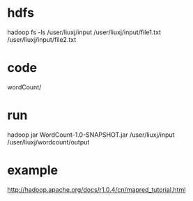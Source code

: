 # hdfs
hadoop fs -ls /user/liuxj/input
/user/liuxj/input/file1.txt
/user/liuxj/input/file2.txt

# code
wordCount/

# run
hadoop jar WordCount-1.0-SNAPSHOT.jar /user/liuxj/input /user/liuxj/wordcount/output

# example
http://hadoop.apache.org/docs/r1.0.4/cn/mapred_tutorial.html
